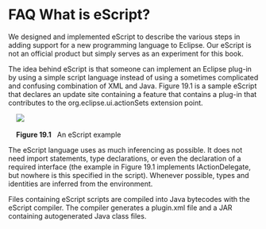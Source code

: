 

FAQ What is eScript?
====================

We designed and implemented eScript to describe the various steps in adding support for a new programming language to Eclipse. Our eScript is not an official product but simply serves as an experiment for this book.

The idea behind eScript is that someone can implement an Eclipse plug-in by using a simple script language instead of using a sometimes complicated and confusing combination of XML and Java. Figure 19.1 is a sample eScript that declares an update site containing a feature that contains a plug-in that contributes to the org.eclipse.ui.actionSets extension point.

  
    <img src=../images/escript_editor.png>

    **Figure 19.1**   An eScript example

  

The eScript language uses as much inferencing as possible. It does not need import statements, type declarations, or even the declaration of a required interface (the example in Figure 19.1 implements IActionDelegate, but nowhere is this specified in the script). Whenever possible, types and identities are inferred from the environment.

Files containing eScript scripts are compiled into Java bytecodes with the eScript compiler. The compiler generates a plugin.xml file and a JAR containing autogenerated Java class files.

